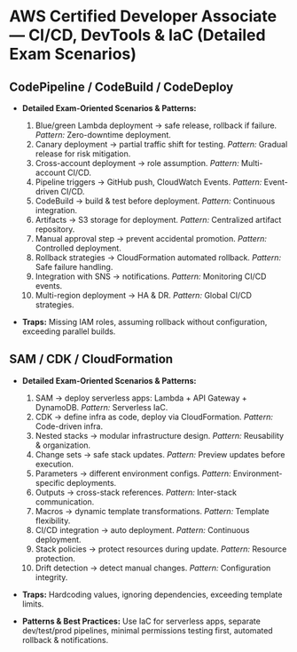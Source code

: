 # AWS Certified Developer Associate — CI/CD, DevTools & IaC (Detailed Exam Scenarios)

## CodePipeline / CodeBuild / CodeDeploy

* **Detailed Exam-Oriented Scenarios & Patterns:**

  1. Blue/green Lambda deployment → safe release, rollback if failure. *Pattern:* Zero-downtime deployment.
  2. Canary deployment → partial traffic shift for testing. *Pattern:* Gradual release for risk mitigation.
  3. Cross-account deployment → role assumption. *Pattern:* Multi-account CI/CD.
  4. Pipeline triggers → GitHub push, CloudWatch Events. *Pattern:* Event-driven CI/CD.
  5. CodeBuild → build & test before deployment. *Pattern:* Continuous integration.
  6. Artifacts → S3 storage for deployment. *Pattern:* Centralized artifact repository.
  7. Manual approval step → prevent accidental promotion. *Pattern:* Controlled deployment.
  8. Rollback strategies → CloudFormation automated rollback. *Pattern:* Safe failure handling.
  9. Integration with SNS → notifications. *Pattern:* Monitoring CI/CD events.
  10. Multi-region deployment → HA & DR. *Pattern:* Global CI/CD strategies.
* **Traps:** Missing IAM roles, assuming rollback without configuration, exceeding parallel builds.

## SAM / CDK / CloudFormation

* **Detailed Exam-Oriented Scenarios & Patterns:**

  1. SAM → deploy serverless apps: Lambda + API Gateway + DynamoDB. *Pattern:* Serverless IaC.
  2. CDK → define infra as code, deploy via CloudFormation. *Pattern:* Code-driven infra.
  3. Nested stacks → modular infrastructure design. *Pattern:* Reusability & organization.
  4. Change sets → safe stack updates. *Pattern:* Preview updates before execution.
  5. Parameters → different environment configs. *Pattern:* Environment-specific deployments.
  6. Outputs → cross-stack references. *Pattern:* Inter-stack communication.
  7. Macros → dynamic template transformations. *Pattern:* Template flexibility.
  8. CI/CD integration → auto deployment. *Pattern:* Continuous deployment.
  9. Stack policies → protect resources during update. *Pattern:* Resource protection.
  10. Drift detection → detect manual changes. *Pattern:* Configuration integrity.

* **Traps:** Hardcoding values, ignoring dependencies, exceeding template limits.

* **Patterns & Best Practices:** Use IaC for serverless apps, separate dev/test/prod pipelines, minimal permissions testing first, automated rollback & notifications.
